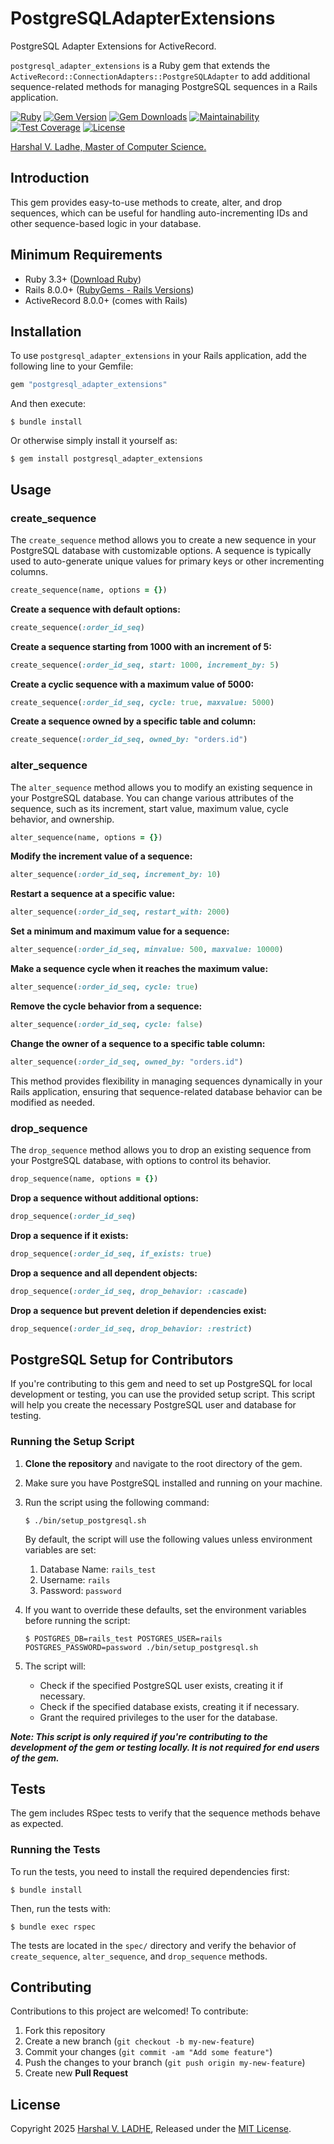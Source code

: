# PostgreSQLAdapterExtensions

PostgreSQL Adapter Extensions for ActiveRecord.

`postgresql_adapter_extensions` is a Ruby gem that extends the `ActiveRecord::ConnectionAdapters::PostgreSQLAdapter`
to add additional sequence-related methods for managing PostgreSQL sequences in a Rails application.

[![Ruby](https://github.com/shivam091/postgresql_adapter_extensions/actions/workflows/main.yml/badge.svg)](https://github.com/shivam091/postgresql_adapter_extensions/actions/workflows/main.yml)
[![Gem Version](https://badge.fury.io/rb/postgresql_adapter_extensions.svg)](https://badge.fury.io/rb/postgresql_adapter_extensions)
[![Gem Downloads](https://img.shields.io/gem/dt/postgresql_adapter_extensions.svg)](http://rubygems.org/gems/postgresql_adapter_extensions)
[![Maintainability](https://api.codeclimate.com/v1/badges/be55ce822a1f617f6bdd/maintainability)](https://codeclimate.com/github/shivam091/postgresql_adapter_extensions/maintainability)
[![Test Coverage](https://api.codeclimate.com/v1/badges/be55ce822a1f617f6bdd/test_coverage)](https://codeclimate.com/github/shivam091/postgresql_adapter_extensions/test_coverage)
[![License](https://img.shields.io/badge/License-MIT-blue.svg)](https://github.com/shivam091/postgresql_adapter_extensions/blob/main/LICENSE.md)

[Harshal V. Ladhe, Master of Computer Science.](https://shivam091.github.io)

## Introduction

This gem provides easy-to-use methods to create, alter, and drop sequences, which can be useful for handling
auto-incrementing IDs and other sequence-based logic in your database.

## Minimum Requirements

* Ruby 3.3+ ([Download Ruby](https://www.ruby-lang.org/en/downloads/branches/))
* Rails 8.0.0+ ([RubyGems - Rails Versions](https://rubygems.org/gems/rails/versions))
* ActiveRecord 8.0.0+ (comes with Rails)

## Installation

To use `postgresql_adapter_extensions` in your Rails application, add the following line to your Gemfile:

```ruby
gem "postgresql_adapter_extensions"
```

And then execute:

`$ bundle install`

Or otherwise simply install it yourself as:

`$ gem install postgresql_adapter_extensions`

## Usage

### create_sequence

The `create_sequence` method allows you to create a new sequence in your PostgreSQL database with customizable options. A sequence is typically used to auto-generate unique values for primary keys or other incrementing columns.

```ruby
create_sequence(name, options = {})
```

**Create a sequence with default options:**

```ruby
create_sequence(:order_id_seq)
```

**Create a sequence starting from 1000 with an increment of 5:**

```ruby
create_sequence(:order_id_seq, start: 1000, increment_by: 5)
```

**Create a cyclic sequence with a maximum value of 5000:**

```ruby
create_sequence(:order_id_seq, cycle: true, maxvalue: 5000)
```

**Create a sequence owned by a specific table and column:**

```ruby
create_sequence(:order_id_seq, owned_by: "orders.id")
```

### alter_sequence

The `alter_sequence` method allows you to modify an existing sequence in your PostgreSQL database.
You can change various attributes of the sequence, such as its increment, start value, maximum value,
cycle behavior, and ownership.

```ruby
alter_sequence(name, options = {})
```

**Modify the increment value of a sequence:**

```ruby
alter_sequence(:order_id_seq, increment_by: 10)
```

**Restart a sequence at a specific value:**

```ruby
alter_sequence(:order_id_seq, restart_with: 2000)
```

**Set a minimum and maximum value for a sequence:**

```ruby
alter_sequence(:order_id_seq, minvalue: 500, maxvalue: 10000)
```

**Make a sequence cycle when it reaches the maximum value:**

```ruby
alter_sequence(:order_id_seq, cycle: true)
```

**Remove the cycle behavior from a sequence:**

```ruby
alter_sequence(:order_id_seq, cycle: false)
```

**Change the owner of a sequence to a specific table column:**

```ruby
alter_sequence(:order_id_seq, owned_by: "orders.id")
```

This method provides flexibility in managing sequences dynamically in your Rails application,
 ensuring that sequence-related database behavior can be modified as needed.

### drop_sequence

The `drop_sequence` method allows you to drop an existing sequence from your PostgreSQL database, with options to control its behavior.

```ruby
drop_sequence(name, options = {})
```

**Drop a sequence without additional options:**

 ```ruby
drop_sequence(:order_id_seq)
```

**Drop a sequence if it exists:**

```ruby
drop_sequence(:order_id_seq, if_exists: true)
```

**Drop a sequence and all dependent objects:**

```ruby
drop_sequence(:order_id_seq, drop_behavior: :cascade)
```

**Drop a sequence but prevent deletion if dependencies exist:**

```ruby
drop_sequence(:order_id_seq, drop_behavior: :restrict)
```

## PostgreSQL Setup for Contributors

If you're contributing to this gem and need to set up PostgreSQL for local development or testing,
you can use the provided setup script. This script will help you create the necessary PostgreSQL
user and database for testing.

### Running the Setup Script

1. **Clone the repository** and navigate to the root directory of the gem.
2. Make sure you have PostgreSQL installed and running on your machine.
3. Run the script using the following command:

   `$ ./bin/setup_postgresql.sh`

   By default, the script will use the following values unless environment variables are set:

   1. Database Name: `rails_test`
   2. Username: `rails`
   3. Password: `password`

4. If you want to override these defaults, set the environment variables before running the script:

   `$ POSTGRES_DB=rails_test POSTGRES_USER=rails POSTGRES_PASSWORD=password ./bin/setup_postgresql.sh`

5. The script will:

   - Check if the specified PostgreSQL user exists, creating it if necessary.
   - Check if the specified database exists, creating it if necessary.
   - Grant the required privileges to the user for the database.

***Note: This script is only required if you're contributing to the development of the gem or testing locally. It is not required for end users of the gem.***

## Tests

The gem includes RSpec tests to verify that the sequence methods behave as expected.

### Running the Tests

To run the tests, you need to install the required dependencies first:

`$ bundle install`

Then, run the tests with:

`$ bundle exec rspec`

The tests are located in the `spec/` directory and verify the behavior of `create_sequence`,
`alter_sequence`, and `drop_sequence` methods.

## Contributing

Contributions to this project are welcomed! To contribute:

1. Fork this repository
2. Create a new branch (`git checkout -b my-new-feature`)
3. Commit your changes (`git commit -am "Add some feature"`)
4. Push the changes to your branch (`git push origin my-new-feature`)
5. Create new **Pull Request**

## License

Copyright 2025 [Harshal V. LADHE](https://shivam091.github.io), Released under the [MIT License](http://opensource.org/licenses/MIT).
